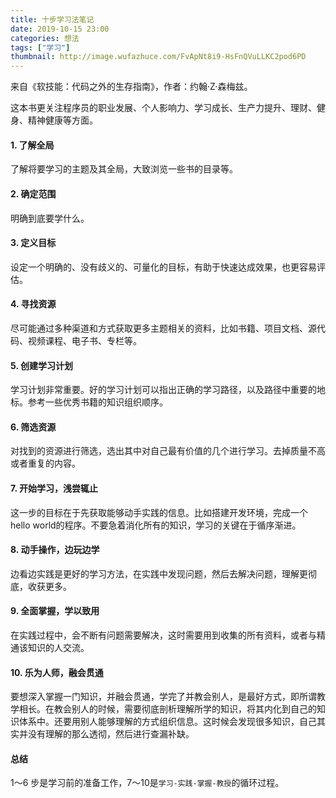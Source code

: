 ```yaml
---
title: 十步学习法笔记
date: 2019-10-15 23:00
categories: 想法
tags: ["学习"]
thumbnail: http://image.wufazhuce.com/FvApNt8i9-HsFnQVuLLKC2pod6PD
---
```


来自《软技能：代码之外的生存指南》，作者：约翰·Z·森梅兹。

这本书更关注程序员的职业发展、个人影响力、学习成长、生产力提升、理财、健身、精神健康等方面。

#### 1. 了解全局

了解将要学习的主题及其全局，大致浏览一些书的目录等。

#### 2. 确定范围

明确到底要学什么。

#### 3. 定义目标

设定一个明确的、没有歧义的、可量化的目标，有助于快速达成效果，也更容易评估。

#### 4. 寻找资源

尽可能通过多种渠道和方式获取更多主题相关的资料，比如书籍、项目文档、源代码、视频课程、电子书、专栏等。

#### 5. 创建学习计划

学习计划非常重要。好的学习计划可以指出正确的学习路径，以及路径中重要的地标。参考一些优秀书籍的知识组织顺序。

#### 6. 筛选资源

对找到的资源进行筛选，选出其中对自己最有价值的几个进行学习。去掉质量不高或者重复的内容。

#### 7. 开始学习，浅尝辄止

这一步的目标在于先获取能够动手实践的信息。比如搭建开发环境，完成一个hello world的程序。不要急着消化所有的知识，学习的关键在于循序渐进。

#### 8. 动手操作，边玩边学

边看边实践是更好的学习方法，在实践中发现问题，然后去解决问题，理解更彻底，收获更多。

#### 9. 全面掌握，学以致用

在实践过程中，会不断有问题需要解决，这时需要用到收集的所有资料，或者与精通该知识的人交流。

#### 10. 乐为人师，融会贯通

要想深入掌握一门知识，并融会贯通，学完了并教会别人，是最好方式，即所谓教学相长。在教会别人的时候，需要彻底剖析理解所学的知识，将其内化到自己的知识体系中。还要用别人能够理解的方式组织信息。这时候会发现很多知识，自己其实并没有理解的那么透彻，然后进行查漏补缺。

#### 总结

1～6 步是学习前的准备工作，7～10是`学习-实践-掌握-教授`的循环过程。